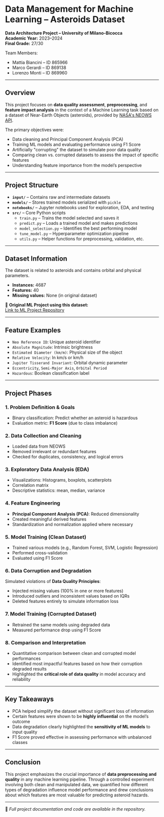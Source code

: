 # Data Management for Machine Learning – Asteroids Dataset

**Data Architecture Project – University of Milano-Bicocca**  
**Academic Year:** 2023–2024  
**Final Grade:** 27/30

Team Members:
- Mattia Biancini – ID 865966
- Marco Gerardi – ID 869138
- Lorenzo Monti – ID 869960

---

## Overview

This project focuses on **data quality assessment**, **preprocessing**, and **feature impact analysis** in the context of a Machine Learning task based on a dataset of Near-Earth Objects (asteroids), provided by [NASA's NEOWS API](https://api.nasa.gov/).

The primary objectives were:

- Data cleaning and Principal Component Analysis (PCA)
- Training ML models and evaluating performance using F1 Score
- Artificially "corrupting" the dataset to simulate poor data quality
- Comparing clean vs. corrupted datasets to assess the impact of specific features
- Understanding feature importance from the model’s perspective

---

## Project Structure

- **`input/`** – Contains raw and intermediate datasets
- **`models/`** – Stores trained models serialized with `pickle`
- **`notebooks/`** – Jupyter notebooks used for exploration, EDA, and testing
- **`src/`** – Core Python scripts
  - `train.py` – Trains the model selected and saves it
  - `predict.py` – Loads a trained model and makes predictions
  - `model_selection.py` – Identifies the best performing model
  - `tune_model.py` – Hyperparameter optimization pipeline
  - `utils.py` – Helper functions for preprocessing, validation, etc.

---

## Dataset Information

The dataset is related to asteroids and contains orbital and physical parameters.

- **Instances:** 4687
- **Features:** 40
- **Missing values:** None (in original dataset)

🔗 **Original ML Project using this dataset:**  
[Link to ML Project Repository](https://github.com/LolloMagicMagia/ML-Laboratory)

---

## Feature Examples

- `Neo Reference ID`: Unique asteroid identifier
- `Absolute Magnitude`: Intrinsic brightness
- `Estimated Diameter (km/m)`: Physical size of the object
- `Relative Velocity`: In km/s or km/h
- `Jupiter Tisserand Invariant`: Orbital dynamic parameter
- `Eccentricity`, `Semi-Major Axis`, `Orbital Period`
- `Hazardous`: Boolean classification label

---

## Project Phases

### 1. **Problem Definition & Goals**
- Binary classification: Predict whether an asteroid is hazardous
- Evaluation metric: **F1 Score** (due to class imbalance)

### 2. **Data Collection and Cleaning**
- Loaded data from NEOWS
- Removed irrelevant or redundant features
- Checked for duplicates, consistency, and logical errors

### 3. **Exploratory Data Analysis (EDA)**
- Visualizations: Histograms, boxplots, scatterplots
- Correlation matrix
- Descriptive statistics: mean, median, variance

### 4. **Feature Engineering**
- **Principal Component Analysis (PCA)**: Reduced dimensionality
- Created meaningful derived features
- Standardization and normalization applied where necessary

### 5. **Model Training (Clean Dataset)**
- Trained various models (e.g., Random Forest, SVM, Logistic Regression)
- Performed cross-validation
- Evaluated using F1 Score

### 6. **Data Corruption and Degradation**
Simulated violations of **Data Quality Principles**:

- Injected missing values (100% in one or more features)
- Introduced outliers and inconsistent values based on IQRs
- Deleted features entirely to simulate information loss

### 7. **Model Training (Corrupted Dataset)**
- Retrained the same models using degraded data
- Measured performance drop using F1 Score

### 8. **Comparison and Interpretation**
- Quantitative comparison between clean and corrupted model performances
- Identified most impactful features based on how their corruption degraded results
- Highlighted the **critical role of data quality** in model accuracy and reliability

---

## Key Takeaways

- PCA helped simplify the dataset without significant loss of information
- Certain features were shown to be **highly influential** on the model’s outcome
- Data degradation clearly highlighted the **sensitivity of ML models** to input quality
- F1 Score proved effective in assessing performance with unbalanced classes

---

## Conclusion

This project emphasizes the crucial importance of **data preprocessing and quality** in any machine learning pipeline. Through a controlled experiment involving both clean and manipulated data, we quantified how different types of degradation influence model performance and drew conclusions about which features are most valuable for predicting asteroid hazards.

---

📘 *Full project documentation and code are available in the repository.*
